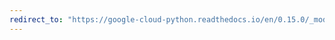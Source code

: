 ```yaml
---
redirect_to: "https://google-cloud-python.readthedocs.io/en/0.15.0/_modules/gcloud/bigtable/cluster.html"
---
```


